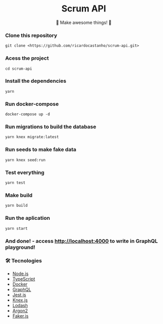 <h1 align="center">
  Scrum API
</h1>

<p align="center">🚀 Make awesome things! 🚀</p>

### Clone this repository
```shell
git clone <https://github.com/ricardocastanho/scrum-api.git>
```

### Acess the project
```shell
cd scrum-api
```

### Install the dependencies
```shell
yarn
```

### Run docker-compose
```shell
docker-compose up -d
```

### Run migrations to build the database
```shell
yarn knex migrate:latest
```

### Run seeds to make fake data
```shell
yarn knex seed:run
```

### Test everything
```shell
yarn test
```

### Make build
```shell
yarn build
```

### Run the aplication
```shell
yarn start
```
### And done! - access <http://localhost:4000> to write in GraphQL playground!

### 🛠 Tecnologies

- [Node.js](https://nodejs.org/en/)
- [TypeScript](https://www.typescriptlang.org/)
- [Docker](https://www.docker.com/)
- [GraphQL](https://www.graphql.org/)
- [Jest.js](https://www.jestjs.io/)
- [Knex.js](https://www.knex.org/)
- [Lodash](https://www.lodash.com/)
- [Argon2](https://argon2.online/)
- [Faker.js](https://github.com/marak/Faker.js/)
